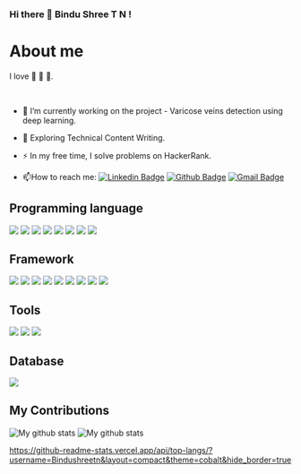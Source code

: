### Hi there 👋 Bindu Shree T N !
# About me 
I love :book: 🍫 :tea:.

<img src="https://media.tenor.com/S59bPkT0pqcAAAAC/programming.gif" alt=""/>
<img src="https://komarev.com/ghpvc/?username=Bindushreetn&style=flat-square&color=blue" alt=""/>

- :telescope: I’m currently working on the project - Varicose veins detection using deep learning. 

- :seedling: Exploring Technical Content Writing.

- :zap: In my free time, I solve problems on HackerRank.

- :mailbox:How to reach me: [![Linkedin Badge](https://img.shields.io/badge/-bindu-blue?style=flat&logo=Linkedin&logoColor=white)](https://www.linkedin.com/in/bindushree-t-n-2399b4228)
[![Github Badge](https://img.shields.io/badge/-bindu-orange?style=flat&logo=Github&logoColor=white)](https://github.com/Bindushreetn/Bindushreetn)
[![Gmail Badge](https://img.shields.io/badge/-bindu-red?style=flat&logo=Gmail&logoColor=white)](tnbindushreetn@gmail.com)

## Programming language
<p>
  <img src="https://img.shields.io/badge/Python-3776AB?style=for-the-badge&logo=python&logoColor=white" />
  <img src="https://img.shields.io/badge/HTML-E34F26?style=for-the-badge&logo=html&logoColor=white" />
  <img src="https://img.shields.io/badge/CSS-1572B6?style=for-the-badge&logo=css&logoColor=white" />
  <img src="https://img.shields.io/badge/JavaScript-323330?style=for-the-badge&logo=javascript&logoColor=F7DF1E" />
  <img src="https://img.shields.io/badge/C-00599C?style=for-the-badge&logo=c&logoColor=white" />
  <img src="https://img.shields.io/badge/C%2B%2B-00599C?style=for-the-badge&logo=c%2B%2B&logoColor=white" />
  <img src="https://img.shields.io/badge/Java-ED8B00?style=for-the-badge&logo=java&logoColor=white" />
  <img src="https://img.shields.io/badge/PHP-777BB4?style=for-the-badge&logo=php&logoColor=white" />
</p>

## Framework
<p>
  <img src="https://img.shields.io/badge/Bootstrap-563D7C?style=for-the-badge&logo=bootstrap&logoColor=white" />
  <img src="https://img.shields.io/badge/OpenCV-CC342D?style=for-the-badge&logo=opencv&logoColor=white" />
  <img src="https://img.shields.io/badge/Numpy-3776AB?style=for-the-badge&logo=numpy&logoColor=white" />
  <img src="https://img.shields.io/badge/Pandas-339933?style=for-the-badge&logo=pandas&logoColor=white" />
  <img src="https://img.shields.io/badge/Docker-3776AB?style=for-the-badge&logo=docker&logoColor=white" />
  <img src="https://img.shields.io/badge/Kubernetes-3776AB?style=for-the-badge&logo=kubernetes&logoColor=white" />
  <img src="https://img.shields.io/badge/Matplotlib-563D7C?style=for-the-badge&logo=matplotlib&logoColor=white" />
  <img src="https://img.shields.io/badge/Pyplot-563D7C?style=for-the-badge&logo=pyplot&logoColor=white" />
  <img src="https://img.shields.io/badge/TensorFlow-ED8B00?style=for-the-badge&logo=tensorflow&logoColor=white" />
</p>

## Tools
<p>
  <img src="https://img.shields.io/badge/Visual_Studio_Code-0078D4?style=for-the-badge&logo=visual%20studio%20code&logoColor=white" />
  <img src="https://img.shields.io/badge/Eclipse-2C2255?style=for-the-badge&logo=eclipse&logoColor=white" />
  <img src="https://img.shields.io/badge/Canva-2C2255?style=for-the-badge&logo=canva&logoColor=white" />
</p>

## Database
<p>
  <img src="https://img.shields.io/badge/MySQL-00000F?style=for-the-badge&logo=mysql&logoColor=white" />
</p>

## My Contributions

<img align="center" src="https://github-readme-streak-stats.herokuapp.com?user=Bindushreetn&theme=vue-dark&hide_border=true&date_format=M%20j%5B%2C%20Y%5D" alt="My github stats"/>

<img align="center" src="https://github-readme-stats.vercel.app/api?username=Bindushreetn&show_icons=true&include_all_commits=true&theme=cobalt&hide_border=true" alt="My github stats" />
 
https://github-readme-stats.vercel.app/api/top-langs/?username=Bindushreetn&layout=compact&theme=cobalt&hide_border=true




